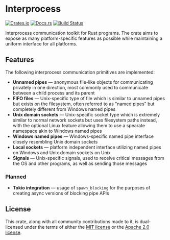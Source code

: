 # Interprocess
[![Crates.io](https://img.shields.io/crates/v/interprocess)](https://crates.io/crates/interprocess "Interprocess on Crates.io")
[![Docs.rs](https://img.shields.io/badge/documentation-docs.rs-informational)](https://docs.rs/interprocess "interprocess on Docs.rs")
[![Build Status](https://github.com/kotauskas/interprocess/workflows/Build/badge.svg)](https://github.com/kotauskas/interprocess/actions "GitHub Actions page for Interprocess")

Interprocess communication toolkit for Rust programs. The crate aims to expose as many platform-specific features as possible while maintaining a uniform interface for all platforms.

## Features
The following interprocess communication primitives are implemented:
- **Unnamed pipes** — anonymous file-like objects for communicating privately in one direction, most commonly used to communicate between a child process and its parent
- **FIFO files** — Unix-specific type of file which is similar to unnamed pipes but exists on the filesystem, often referred to as "named pipes" but completely different from Windows named pipes
- **Unix domain sockets** — Unix-specific socket type which is extremely similar to normal network sockets but uses filesystem paths instead, with the optional Linux feature allowing them to use a spearate namespace akin to Windows named pipes
- **Windows named pipes** — Windows-specific named pipe interface closely resembling Unix domain sockets
- **Local sockets** — platform independent interface utilizing named pipes on Windows and Unix domain sockets on Unix
- **Signals** — Unix-specific signals, used to receive critical messages from the OS and other programs, as well as sending those messages

### Planned
- **Tokio integration** — usage of `spawn_blocking` for the purposes of creating async versions of blocking pipe APIs

## License
This crate, along with all community contributions made to it, is dual-licensed under the terms of either the [MIT license] or the [Apache 2.0 license].

[MIT license]: https://choosealicense.com/licenses/mit/ " "
[Apache 2.0 license]: https://choosealicense.com/licenses/apache-2.0/ " "
